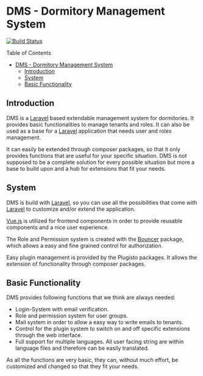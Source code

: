 # DMS - Dormitory Management System
[![Build Status](https://travis-ci.com/gerpo/DMS.svg?branch=master)](https://travis-ci.com/gerpo/DMS)

Table of Contents

- [DMS - Dormitory Management System](#dms---dormitory-management-system)
    - [Introduction](#introduction)
    - [System](#system)
    - [Basic Functionality](#basic-functionality)

## Introduction

DMS is a [Laravel](https://github.com/laravel/laravel) based extendable management system for dormitories. It provides basic functionalities to manage tenants and roles. It can also be used as a base for a [Laravel](https://github.com/laravel/laravel) application that needs user and roles management.

It can easily be extended through composer packages, so that it only provides functions that are useful for your specific situation. DMS is not supposed to be a complete solution for every possible situation but more a base to build upon and a hub for extensions that fit your needs.

## System

DMS is build with [Laravel](https://github.com/laravel/laravel), so you can use all the possibilities that come with [Laravel](https://github.com/laravel/laravel) to customize and/or extend the application.

[Vue.js](https://github.com/vuejs/vue) is utilized for frontend components in order to provide reusable components and a nice user experience.

The Role and Permission system is created with the [Bouncer](https://github.com/JosephSilber/bouncer) package, which allows a easy and fine grained control for authorization.

Easy plugin management is provided by the Plugisto packages. It allows the extension of functionality through composer packages.

## Basic Functionality

DMS provides following functions that we think are always needed:

- Login-System with email verification.
- Role and permission system for user groups.
- Mail system in order to allow a easy way to write emails to tenants.
- Control for the plugin system to switch on and off specific extensions through the web interface.
- Full support for multiple languages. All user facing string are within language files and therefore can be easily translated.

As all the functions are very basic, they can, without much effort, be customized and changed so that they fit your needs.
